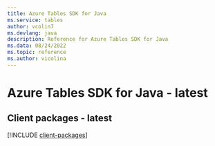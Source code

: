 ```yaml
---
title: Azure Tables SDK for Java
ms.service: tables
author: vcolin7
ms.devlang: java
description: Reference for Azure Tables SDK for Java
ms.data: 08/24/2022
ms.topic: reference
ms.author: vicolina
---
```

# Azure Tables SDK for Java - latest

## Client packages - latest
[!INCLUDE [client-packages](tables-client-index.md)]